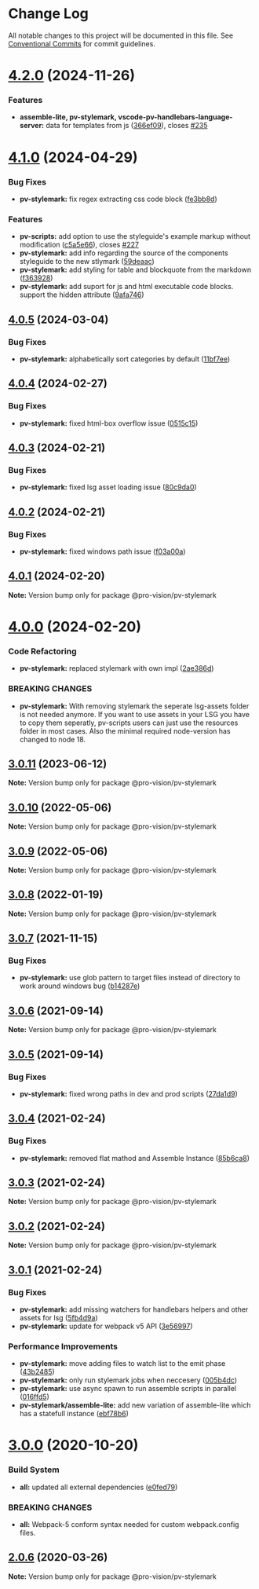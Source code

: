 # Change Log

All notable changes to this project will be documented in this file.
See [Conventional Commits](https://conventionalcommits.org) for commit guidelines.

# [4.2.0](https://github.com/pro-vision/fe-tools/compare/@pro-vision/pv-stylemark@4.1.0...@pro-vision/pv-stylemark@4.2.0) (2024-11-26)


### Features

* **assemble-lite, pv-stylemark, vscode-pv-handlebars-language-server:** data for templates from js ([366ef09](https://github.com/pro-vision/fe-tools/commit/366ef09ea64853c9f7bd37d3b0f885c351024702)), closes [#235](https://github.com/pro-vision/fe-tools/issues/235)





# [4.1.0](https://github.com/pro-vision/fe-tools/compare/@pro-vision/pv-stylemark@4.0.5...@pro-vision/pv-stylemark@4.1.0) (2024-04-29)


### Bug Fixes

* **pv-stylemark:** fix regex extracting css code block ([fe3bb8d](https://github.com/pro-vision/fe-tools/commit/fe3bb8d4a12b194615fd40b1bd5ca6fda0e6dc5b))


### Features

* **pv-scripts:** add option to use the styleguide's example markup without modification ([c5a5e66](https://github.com/pro-vision/fe-tools/commit/c5a5e6606949d36815a69f8f648cfff25308aa8a)), closes [#227](https://github.com/pro-vision/fe-tools/issues/227)
* **pv-stylemark:** add info regarding the source of the components styleguide to the new stlymark ([59deaac](https://github.com/pro-vision/fe-tools/commit/59deaac005f60d7dbd9cdeac70022e42cc8e96fd))
* **pv-stylemark:** add styling for table and blockquote from the markdown ([f363928](https://github.com/pro-vision/fe-tools/commit/f363928cde46f24a35543278265843e0adc6af82))
* **pv-stylemark:** add suport for js and html executable code blocks. support the hidden attribute ([9afa746](https://github.com/pro-vision/fe-tools/commit/9afa746f9df49913fcb328296512628678bf4cf9))





## [4.0.5](https://github.com/pro-vision/fe-tools/compare/@pro-vision/pv-stylemark@4.0.4...@pro-vision/pv-stylemark@4.0.5) (2024-03-04)


### Bug Fixes

* **pv-stylemark:** alphabetically sort categories by default ([11bf7ee](https://github.com/pro-vision/fe-tools/commit/11bf7ee327c5d36c536850838e998e698e21ba6a))





## [4.0.4](https://github.com/pro-vision/fe-tools/compare/@pro-vision/pv-stylemark@4.0.3...@pro-vision/pv-stylemark@4.0.4) (2024-02-27)


### Bug Fixes

* **pv-stylemark:** fixed html-box overflow issue ([0515c15](https://github.com/pro-vision/fe-tools/commit/0515c1587e29ac1b36ffcda7405fcde0dd1fcd16))





## [4.0.3](https://github.com/pro-vision/fe-tools/compare/@pro-vision/pv-stylemark@4.0.2...@pro-vision/pv-stylemark@4.0.3) (2024-02-21)


### Bug Fixes

* **pv-stylemark:** fixed lsg asset loading issue ([80c9da0](https://github.com/pro-vision/fe-tools/commit/80c9da0798880c763c2c808bbf3d17c7a3949077))





## [4.0.2](https://github.com/pro-vision/fe-tools/compare/@pro-vision/pv-stylemark@4.0.1...@pro-vision/pv-stylemark@4.0.2) (2024-02-21)


### Bug Fixes

* **pv-stylemark:** fixed windows path issue ([f03a00a](https://github.com/pro-vision/fe-tools/commit/f03a00ad7b4b62f1c19c72a22a91b64c83fee138))





## [4.0.1](https://github.com/pro-vision/fe-tools/compare/@pro-vision/pv-stylemark@4.0.0...@pro-vision/pv-stylemark@4.0.1) (2024-02-20)

**Note:** Version bump only for package @pro-vision/pv-stylemark





# [4.0.0](https://github.com/pro-vision/fe-tools/compare/@pro-vision/pv-stylemark@3.0.11...@pro-vision/pv-stylemark@4.0.0) (2024-02-20)


### Code Refactoring

* **pv-stylemark:** replaced stylemark with own impl ([2ae386d](https://github.com/pro-vision/fe-tools/commit/2ae386d85557cbd13b2a6dfed8ec3366c36bdf51))


### BREAKING CHANGES

* **pv-stylemark:** With removing stylemark the seperate lsg-assets folder is not needed anymore. If
you want to use assets in your LSG you have to copy them seperatly, pv-scripts users can just use
the resources folder in most cases. Also the minimal required node-version has changed to node 18.





## [3.0.11](https://github.com/pro-vision/fe-tools/compare/@pro-vision/pv-stylemark@3.0.10...@pro-vision/pv-stylemark@3.0.11) (2023-06-12)

**Note:** Version bump only for package @pro-vision/pv-stylemark





## [3.0.10](https://github.com/pro-vision/fe-tools/compare/@pro-vision/pv-stylemark@3.0.9...@pro-vision/pv-stylemark@3.0.10) (2022-05-06)

**Note:** Version bump only for package @pro-vision/pv-stylemark





## [3.0.9](https://github.com/pro-vision/fe-tools/compare/@pro-vision/pv-stylemark@3.0.8...@pro-vision/pv-stylemark@3.0.9) (2022-05-06)

**Note:** Version bump only for package @pro-vision/pv-stylemark





## [3.0.8](https://github.com/pro-vision/fe-tools/compare/@pro-vision/pv-stylemark@3.0.7...@pro-vision/pv-stylemark@3.0.8) (2022-01-19)

**Note:** Version bump only for package @pro-vision/pv-stylemark





## [3.0.7](https://github.com/pro-vision/fe-tools/compare/@pro-vision/pv-stylemark@3.0.6...@pro-vision/pv-stylemark@3.0.7) (2021-11-15)


### Bug Fixes

* **pv-stylemark:** use glob pattern to target files instead of directory to work around windows bug ([b14287e](https://github.com/pro-vision/fe-tools/commit/b14287e4e3876a8a013b3d9553c05a0a6b0bc468))





## [3.0.6](https://github.com/pro-vision/fe-tools/compare/@pro-vision/pv-stylemark@3.0.5...@pro-vision/pv-stylemark@3.0.6) (2021-09-14)

**Note:** Version bump only for package @pro-vision/pv-stylemark





## [3.0.5](https://github.com/pro-vision/fe-tools/compare/@pro-vision/pv-stylemark@3.0.4...@pro-vision/pv-stylemark@3.0.5) (2021-09-14)


### Bug Fixes

* **pv-stylemark:** fixed wrong paths in dev and prod scripts ([27da1d9](https://github.com/pro-vision/fe-tools/commit/27da1d9ea44047b463babfc2d2938147102479a4))





## [3.0.4](https://github.com/pro-vision/fe-tools/compare/@pro-vision/pv-stylemark@3.0.3...@pro-vision/pv-stylemark@3.0.4) (2021-02-24)


### Bug Fixes

* **pv-stylemark:** removed flat mathod and Assemble Instance ([85b6ca8](https://github.com/pro-vision/fe-tools/commit/85b6ca8cd80dc92081719f87620ac2ae48e01ab1))





## [3.0.3](https://github.com/pro-vision/fe-tools/compare/@pro-vision/pv-stylemark@3.0.2...@pro-vision/pv-stylemark@3.0.3) (2021-02-24)

**Note:** Version bump only for package @pro-vision/pv-stylemark





## [3.0.2](https://github.com/pro-vision/fe-tools/compare/@pro-vision/pv-stylemark@3.0.1...@pro-vision/pv-stylemark@3.0.2) (2021-02-24)

**Note:** Version bump only for package @pro-vision/pv-stylemark





## [3.0.1](https://github.com/pro-vision/fe-tools/compare/@pro-vision/pv-stylemark@3.0.0...@pro-vision/pv-stylemark@3.0.1) (2021-02-24)


### Bug Fixes

* **pv-stylemark:** add missing watchers for handlebars helpers and other assets for lsg ([5fb4d9a](https://github.com/pro-vision/fe-tools/commit/5fb4d9a0a10d81b368048ea5142dad7c9e88ebc6))
* **pv-stylemark:** update for webpack v5 API ([3e56997](https://github.com/pro-vision/fe-tools/commit/3e56997fa74c90b75e0b6d5b3f094c4fbbfae960))


### Performance Improvements

* **pv-stylemark:** move adding files to watch list to the emit phase ([43b2485](https://github.com/pro-vision/fe-tools/commit/43b2485484c203682e37a01542d4cc76ea9fdf42))
* **pv-stylemark:** only run stylemark jobs when neccesery ([005b4dc](https://github.com/pro-vision/fe-tools/commit/005b4dc73a742dd26775b3426f0ae2adcb7642e5))
* **pv-stylemark:** use async spawn to run assemble scripts in parallel ([016ffd5](https://github.com/pro-vision/fe-tools/commit/016ffd5ec8c934a977eaa173d5a2ae4c058f4fd1))
* **pv-stylemark/assemble-lite:** add new variation of assemble-lite which has a statefull instance ([ebf78b6](https://github.com/pro-vision/fe-tools/commit/ebf78b6216d46a36ec615d1f9f26f5a959fe039e))





# [3.0.0](https://github.com/pro-vision/fe-tools/compare/@pro-vision/pv-stylemark@2.0.6...@pro-vision/pv-stylemark@3.0.0) (2020-10-20)


### Build System

* **all:** updated all external dependencies ([e0fed79](https://github.com/pro-vision/fe-tools/commit/e0fed79e5173f13733acf81be2874c85fc457900))


### BREAKING CHANGES

* **all:** Webpack-5 conform syntax needed for custom webpack.config files.





## [2.0.6](https://github.com/pro-vision/fe-tools/compare/@pro-vision/pv-stylemark@2.0.5...@pro-vision/pv-stylemark@2.0.6) (2020-03-26)

**Note:** Version bump only for package @pro-vision/pv-stylemark
